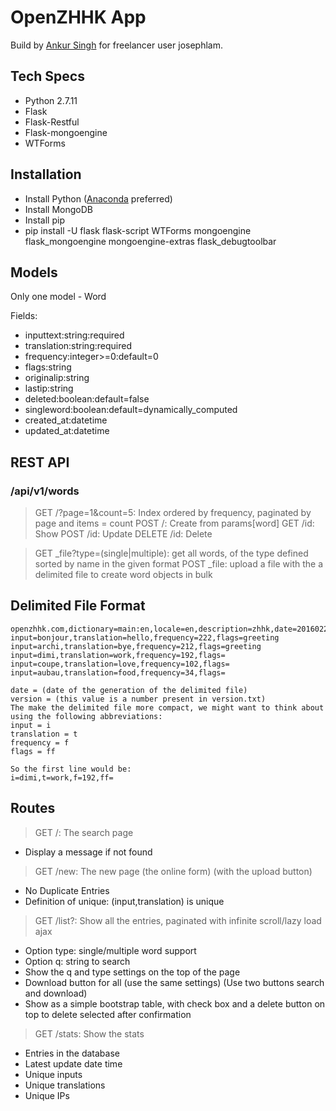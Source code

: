 # OpenZHHK App

Build by [Ankur Singh](ankur13019@iiitd.ac.in) for freelancer user josephlam.

## Tech Specs

- Python 2.7.11
- Flask
- Flask-Restful
- Flask-mongoengine
- WTForms

## Installation

- Install Python ([Anaconda](https://www.continuum.io/anaconda) preferred)
- Install MongoDB
- Install pip
- pip install -U flask flask-script WTForms mongoengine flask_mongoengine mongoengine-extras flask_debugtoolbar

## Models

Only one model - Word

Fields:

- inputtext:string:required
- translation:string:required
- frequency:integer>=0:default=0
- flags:string
- originalip:string
- lastip:string
- deleted:boolean:default=false
- singleword:boolean:default=dynamically_computed
- created_at:datetime
- updated_at:datetime

## REST API

### /api/v1/words

> GET /?page=1&count=5: Index ordered by frequency, paginated by page and items = count
> POST /: Create from params[word]
> GET /id: Show
> POST /id: Update
> DELETE /id: Delete

> GET _file?type=(single|multiple): get all words, of the type defined sorted by name in the given format
> POST _file: upload a file with the a delimited file to create word objects in bulk

## Delimited File Format

```
openzhhk.com,dictionary=main:en,locale=en,description=zhhk,date=20160224,version=47 
input=bonjour,translation=hello,frequency=222,flags=greeting
input=archi,translation=bye,frequency=212,flags=greeting
input=dimi,translation=work,frequency=192,flags=
input=coupe,translation=love,frequency=102,flags=
input=aubau,translation=food,frequency=34,flags=

date = (date of the generation of the delimited file)
version = (this value is a number present in version.txt)
The make the delimited file more compact, we might want to think about using the following abbreviations:
input = i
translation = t
frequency = f
flags = ff

So the first line would be:
i=dimi,t=work,f=192,ff=
```

## Routes

> GET /: The search page
- Display a message if not found
> GET /new: The new page (the online form) (with the upload button)
- No Duplicate Entries
- Definition of unique: (input,translation) is unique
> GET /list?: Show all the entries, paginated with infinite scroll/lazy load ajax
- Option type: single/multiple word support
- Option q: string to search
- Show the q and type settings on the top of the page
- Download button for all (use the same settings) (Use two buttons search and download)
- Show as a simple bootstrap table, with check box and a delete button on top to delete selected after confirmation
> GET /stats: Show the stats 
- Entries in the database
- Latest update date time
- Unique inputs
- Unique translations
- Unique IPs




